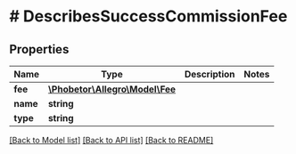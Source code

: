 # # DescribesSuccessCommissionFee

## Properties

Name | Type | Description | Notes
------------ | ------------- | ------------- | -------------
**fee** | [**\Phobetor\Allegro\Model\Fee**](Fee.md) |  |
**name** | **string** |  |
**type** | **string** |  |

[[Back to Model list]](../../README.md#models) [[Back to API list]](../../README.md#endpoints) [[Back to README]](../../README.md)
